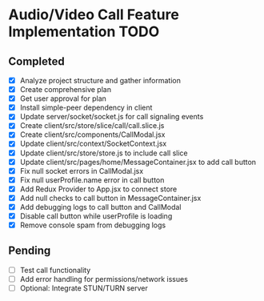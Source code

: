 # Audio/Video Call Feature Implementation TODO

## Completed
- [x] Analyze project structure and gather information
- [x] Create comprehensive plan
- [x] Get user approval for plan
- [x] Install simple-peer dependency in client
- [x] Update server/socket/socket.js for call signaling events
- [x] Create client/src/store/slice/call/call.slice.js
- [x] Create client/src/components/CallModal.jsx
- [x] Update client/src/context/SocketContext.jsx
- [x] Update client/src/store/store.js to include call slice
- [x] Update client/src/pages/home/MessageContainer.jsx to add call button
- [x] Fix null socket errors in CallModal.jsx
- [x] Fix null userProfile.name error in call button
- [x] Add Redux Provider to App.jsx to connect store
- [x] Add null checks to call button in MessageContainer.jsx
- [x] Add debugging logs to call button and CallModal
- [x] Disable call button while userProfile is loading
- [x] Remove console spam from debugging logs

## Pending
- [ ] Test call functionality
- [ ] Add error handling for permissions/network issues
- [ ] Optional: Integrate STUN/TURN server
